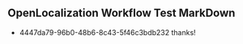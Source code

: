 ## OpenLocalization Workflow Test MarkDown
* 4447da79-96b0-48b6-8c43-5f46c3bdb232 thanks!

<!--HONumber=Jul16_HO4-->


